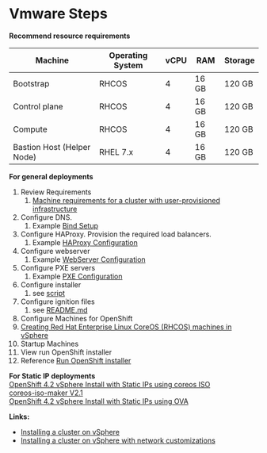 # Vmware Steps

**Recommend resource requirements**  


Machine  | Operating System  | vCPU  | RAM  |  Storage |  
--|---|---|---|--|  
Bootstrap  | RHCOS  | 4  | 16 GB  | 120 GB|    
Control plane  |  RHCOS | 4  | 16 GB  | 120 GB|    
Compute  |  RHCOS | 4  | 16 GB  |  120 GB|    
Bastion Host (Helper Node)  |  RHEL 7.x  | 4  | 16 GB | 120 GB |   

**For general deployments**  
1. Review Requirements
   1. [Machine requirements for a cluster with user-provisioned infrastructure](https://docs.openshift.com/container-platform/4.2/installing/installing_vsphere/installing-vsphere.html)
2. Configure DNS.
   1. Example [Bind Setup](https://github.com/tosin2013/openshift-4-deployment-notes/tree/master/dns-server-configuration)
4. Configure HAProxy. Provision the required load balancers.
   1. Example [HAProxy Configuration](https://github.com/tosin2013/openshift-4-deployment-notes/tree/master/haproxy-configuration)
5. Configure webserver
   1. Example [WebServer Configuration](https://github.com/tosin2013/openshift-4-deployment-notes/tree/master/webserver-configuration)
6. Configure PXE servers
   1. Example [PXE Configuration](https://github.com/tosin2013/openshift-4-deployment-notes/tree/master/pxe-configuration)
7. Configure installer
   1. see [script](https://github.com/tosin2013/openshift-4-deployment-notes/tree/master/configure-installers)
8. Configure ignition files
   1. see [README.md](https://github.com/tosin2013/openshift-4-deployment-notes/tree/master/configure-ignitionfiles)
9. Configure Machines for OpenShift
  1. [Creating Red Hat Enterprise Linux CoreOS (RHCOS) machines in vSphere](https://docs.openshift.com/container-platform/4.2/installing/installing_vsphere/installing-vsphere.html#installation-vsphere-machines_installing-vsphere)
10.  Startup Machines
11. View run OpenShift installer
   1. Reference [Run OpenShift installer](https://github.com/tosin2013/openshift-4-deployment-notes/tree/master/run-ocp-installer)

**For Static IP deployments**  
[OpenShift 4.2 vSphere Install with Static IPs using coreos ISO](https://blog.openshift.com/openshift-4-2-vsphere-install-with-static-ips/)  
[coreos-iso-maker V2.1](https://github.com/chuckersjp/coreos-iso-maker)  
[OpenShift 4.2 vSphere Install with Static IPs using OVA](https://github.com/spagno/ocp4-utils)  

**Links:**  
* [Installing a cluster on vSphere](https://docs.openshift.com/container-platform/4.2/installing/installing_vsphere/installing-vsphere.html)
* [Installing a cluster on vSphere with network customizations](https://docs.openshift.com/container-platform/4.2/installing/installing_vsphere/installing-vsphere-network-customizations.html)
